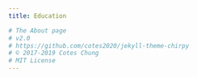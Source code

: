 ```yaml
---
title: Education

# The About page
# v2.0
# https://github.com/cotes2020/jekyll-theme-chirpy
# © 2017-2019 Cotes Chung
# MIT License
---
```


<head>
	<style>
		.title_content {
			display: inline-block;
			font-size: 20px;
			color: #ffffff;
			text-align: center;
			width: 100%;
			margin-bottom: 20px;
			border-bottom: 1px solid #DDD;
		}

		.title_content:after {
			height: 1px;
			display: block;
			left: 0;
			content: " ";
			position: relative;
			width: 30px;
			top: 1px;
		}

		#resume .col-md-12 span.duration {
			float: right;
		}

		#resume .col-md-12 ul li {
			list-style: none;
			margin-top: 20px;
		}

		#resume .resume-left ul li h5 {
			padding-bottom: 10px;
		}

		#resume .attributes li.first{
			margin-top: 0 !important;
			list-style-type: none;
		}

		#resume .attributes .duration i{
			margin-right: 5px;
		}

		#resume h5,
		#resume h6 {
			font-weight:400 !important;
		}

		.img_reference {
			display: inline-block;
			width: 100px;
			height: 100px;
			margin-right: 15px;
			float: left;
			border-radius: 50px;
		}

		.reference p {
			padding-top: 15px;
		}
		.reference ul {
			margin-top: 15px;
		}

		.reference ul li {
			margin-top: 15px;
		}
	</style>
</head>

<div id="resume" class="content_2">
	<div class="col-md-12 resume-left">    
		<ul class="attributes">
			<li class="first">
				<h5><b>Master of Science in Information Management</b><span class="duration"><i class="fa fa-calendar color"></i> Aug 2018 - May 2020 </span></h5>
				<h6><span class="fa fa-graduation-cap"></span><b> Syracuse University, GPA 3.95</b></h6>
				<p><i>Relevant Courses:</i> Data Analytics, Data Science, Data Warehouse, Data Administration and Database Management, Information Visualization, Business Analytics, Enterprise IT Consultation, Enterprise Risk Management, Project Management, Lean Six Sigma <br><br>
				<b>Leadership:<b> <br>
				Along with the curriculum, I am also working as a Business Data Analyst at iConsult Collaborative at Syracuse University where I am looking to improve the retention of existing members and increase new members for the client across various platforms such as social media, website, emails and meetings/events.
				Apart from this, I help the career services at iSchool to review resumes for my peers and juniors. I also mentor juniors on academic and individual projects and suggest them with the right coursework according to their interests.
				Also, I am a supervisor at Food Services - Shaw Dining Center where I lead a team of 12-15 students to help the dining center to function smoothly in the fast-paced environment.</p>
			</li>
			
			<br><br>
			
			<li>
				<h5><b>Bachelor of Engineering in Elecronics and Telecommunication</b><span class="duration"><i class="fa fa-calendar color"></i> Aug 2011 - May 2015 </span></h5>
				<h6><span class="fa fa-graduation-cap"></span><b> University of Mumbai</b></h6>
				<p>During my engineering, I implemented two projects:<br>
				<b>Copula-Based Fusion of Correlated Decisions</b> - A simulation project which detected signals from multiple sensors. 
				To increase the accuracy of the sensors, the team used a novel approach for the fusion of correlated decisions is proposed using the theory of copulas.<br>
				<b>Ni-Cd battery charger</b> - A charger designed to charge a pair of Nickel Cadmium (NiCd) or AA Nickel Metal Hydride (NiMH) cells.
				<br><br>
				Along with this, I was the Chairman of IEEE Student Branch of my college - Vidyavardhini's College of Engineering and Technology. 
				Here, I led a team of 40+ students along with my fellow mates to organize technical festivals, seminars, workshops and project exhibitions.
				</p>
			</li>
		</ul>
	</div>
</div>